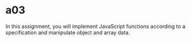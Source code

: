 # a03
In this assignment, you will implement JavaScript functions according to a specification and manipulate object and array data.
